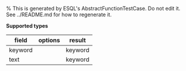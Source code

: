 % This is generated by ESQL's AbstractFunctionTestCase. Do not edit it. See ../README.md for how to regenerate it.

**Supported types**

| field | options | result |
| --- | --- | --- |
| keyword | | keyword |
| text | | keyword |

